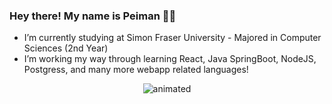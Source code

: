 ### Hey there! My name is Peiman  👨‍💻

-  I’m currently studying at Simon Fraser University - Majored in Computer Sciences (2nd Year)
-  I’m working my way through learning React, Java SpringBoot, NodeJS, Postgress, and many more webapp related languages!

<p align="center">
    <img src="https://steamuserimages-a.akamaihd.net/ugc/860610312554032555/487E65FCC15C60E817F901A747D323B25AB584A1/?imw=5000&imh=5000&ima=fit&impolicy=Letterbox&imcolor=%23000000&letterbox=false" alt="animated" />

</p>




